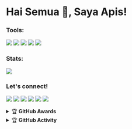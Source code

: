 # Hai Semua 👋, Saya Apis!

### Tools:
<p>
    <img src="https://img.shields.io/badge/OS-Linux-blue?&logo=Linux" />
    <img src="https://img.shields.io/badge/OS-Windows-blue?&logo=Windows" />
    <img src="https://img.shields.io/badge/IDE-Xcode-blue?&logo=xcode" />
    <img src="https://img.shields.io/badge/Text%20Editor-Visual%20Studio%20Code-blue?&logo=visual%20studio%20code&logoColor=blue" />
    <img src="https://img.shields.io/badge/Sublime%20Text-gray?&logo=Sublime-Text" />
</p>

### Stats:
<p>
    <img src="https://github-readme-stats.vercel.app/api?username=apisuserbot&hide=contribs,prs&show_icons=true&hide_border=true&title_color=000" />
</p>

### Let's connect!
<p>
    <a href="http://apisuserbot.my.id" target="blank"><img src="https://img.shields.io/badge/Website-https://apisuserbot.my.id-green?" /></a>
    <a href="https://facebook.com/pwn.id" target="blank"><img src="https://img.shields.io/badge/Nafis_Qurthubi-30302f?style=flat&logo=facebook" /></a>
    <a href="https://apisuserbot.medium.com/" target="blank"><img src="https://img.shields.io/badge/@PacarFerdilla-30302f?style=flat&logo=medium" /></a>
    <a href="https://t.me/PacarFerdilla" target="blank"><img src="https://img.shields.io/badge/@PacarFerdilla-30302f?style=flat&logo=telegram" /></a>
    <a href="https://instagram.com/apis_goodboy" target="blank"><img src="https://img.shields.io/badge/@PacarFerdilla-30302f?style=flat&logo=instagram" /></a>
    <a href="https://twitter.com/apisuserbot" target="blank"><img src="https://img.shields.io/badge/@PacarFerdilla-30302f?style=flat&logo=twitter" /></a>
</p>
<details>
    <summary>&#127942 <b>GitHub Awards</b></summary><br/>

![Github Trophy](https://github-profile-trophy.vercel.app/?username=phaticusthiccy)

</details>

<details>
    <summary>&#127942 <b>GitHub Activity</b></summary><br/>

![Metrics](https://metrics.lecoq.io/apisuserbot?template=classic&repositories.forks=true&languages=1&languages.colors=github&languages.threshold=0%25&config.timezone=Asia%2FJakarta)

</details>

